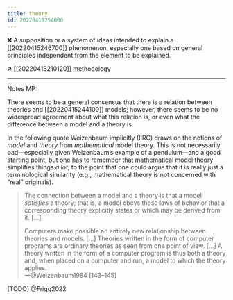 ```yaml
---
title: theory
id: 20220415254000
---
```


❌ A supposition or a system of ideas intended to explain a [[20220415246700]] phenomenon, especially one based on general principles independent from the element to be explained.

↗ [[20220418210120]] methodology

----

Notes MP:

There seems to be a general consensus that there is a relation between theories and [[20220415244100]] models; however, there seems to be no widespread agreement about what this relation is, or even what the difference between a model and a theory is.

In the following quote Weizenbaum implicitly (IIRC) draws on the notions of *model* and *theory* from *mathematical* model theory.  This is not necessarily bad—especially given Weizenbaum’s example of a pendulum—and a good starting point, but one has to remember that mathematical model theory simplifies things *a lot*, to the point that one could argue that it is really just a terminological similarity (e.g., mathematical theory is not concerned with “real” originals).

> The connection between a model and a theory is that a model *satisfies* a theory; that is, a model obeys those laws of behavior that a corresponding theory explicitly states or which may be derived from it. […]
>
> Computers make possible an entirely new relationship between theories and models. […] Theories written in the form of computer programs are ordinary theories as seen from one point of view. […] A theory written in the form of a computer program is thus both a theory and, when placed on a computer and run, a model to which the theory applies.  
—@Weizenbaum1984 [143–145]

[TODO] @Frigg2022
